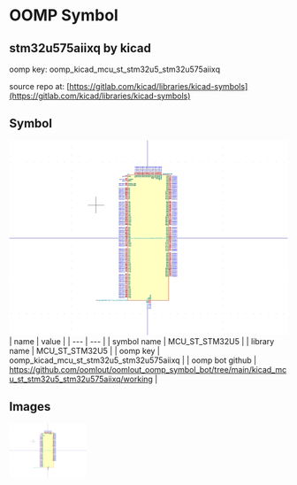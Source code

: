 # OOMP Symbol  
## stm32u575aiixq  by kicad  
  
oomp key: oomp_kicad_mcu_st_stm32u5_stm32u575aiixq  
  
source repo at: [https://gitlab.com/kicad/libraries/kicad-symbols](https://gitlab.com/kicad/libraries/kicad-symbols)  
## Symbol  
  
[![working.png](working_600.png)](working.png)  
| name | value | 
| --- | --- | 
| symbol name | MCU_ST_STM32U5 | 
| library name | MCU_ST_STM32U5 | 
| oomp key | oomp_kicad_mcu_st_stm32u5_stm32u575aiixq | 
| oomp bot github | https://github.com/oomlout/oomlout_oomp_symbol_bot/tree/main/kicad_mcu_st_stm32u5_stm32u575aiixq/working | 
## Images  
  
[![working.png](working_140.png)](working.png)  
